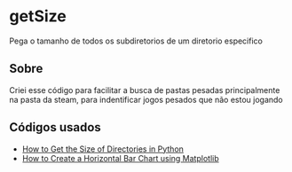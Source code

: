 # getSize
Pega o tamanho de todos os subdiretorios de um diretorio especifico

## Sobre
Criei esse código para facilitar a busca de pastas pesadas principalmente na pasta da steam, para indentificar jogos pesados que não estou jogando

## Códigos usados
* [How to Get the Size of Directories in Python](https://www.thepythoncode.com/article/get-directory-size-in-bytes-using-python)
* [How to Create a Horizontal Bar Chart using Matplotlib](https://datatofish.com/horizontal-bar-chart-matplotlib/)

